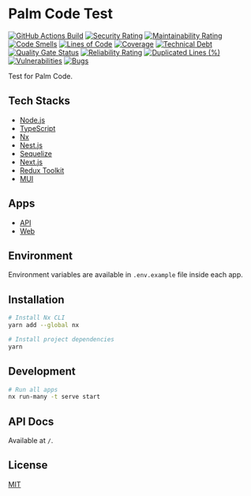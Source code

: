 # Palm Code Test

[![GitHub Actions Build](https://github.com/rafiandria23/palm-code-test/actions/workflows/ci.yaml/badge.svg)](https://github.com/rafiandria23/palm-code-test/actions/workflows/ci.yaml)
[![Security Rating](https://sonarcloud.io/api/project_badges/measure?project=rafiandria23_palm-code-test&metric=security_rating)](https://sonarcloud.io/summary/new_code?id=rafiandria23_palm-code-test)
[![Maintainability Rating](https://sonarcloud.io/api/project_badges/measure?project=rafiandria23_palm-code-test&metric=sqale_rating)](https://sonarcloud.io/summary/new_code?id=rafiandria23_palm-code-test)
[![Code Smells](https://sonarcloud.io/api/project_badges/measure?project=rafiandria23_palm-code-test&metric=code_smells)](https://sonarcloud.io/summary/new_code?id=rafiandria23_palm-code-test)
[![Lines of Code](https://sonarcloud.io/api/project_badges/measure?project=rafiandria23_palm-code-test&metric=ncloc)](https://sonarcloud.io/summary/new_code?id=rafiandria23_palm-code-test)
[![Coverage](https://sonarcloud.io/api/project_badges/measure?project=rafiandria23_palm-code-test&metric=coverage)](https://sonarcloud.io/summary/new_code?id=rafiandria23_palm-code-test)
[![Technical Debt](https://sonarcloud.io/api/project_badges/measure?project=rafiandria23_palm-code-test&metric=sqale_index)](https://sonarcloud.io/summary/new_code?id=rafiandria23_palm-code-test)
[![Quality Gate Status](https://sonarcloud.io/api/project_badges/measure?project=rafiandria23_palm-code-test&metric=alert_status)](https://sonarcloud.io/summary/new_code?id=rafiandria23_palm-code-test)
[![Reliability Rating](https://sonarcloud.io/api/project_badges/measure?project=rafiandria23_palm-code-test&metric=reliability_rating)](https://sonarcloud.io/summary/new_code?id=rafiandria23_palm-code-test)
[![Duplicated Lines (%)](https://sonarcloud.io/api/project_badges/measure?project=rafiandria23_palm-code-test&metric=duplicated_lines_density)](https://sonarcloud.io/summary/new_code?id=rafiandria23_palm-code-test)
[![Vulnerabilities](https://sonarcloud.io/api/project_badges/measure?project=rafiandria23_palm-code-test&metric=vulnerabilities)](https://sonarcloud.io/summary/new_code?id=rafiandria23_palm-code-test)
[![Bugs](https://sonarcloud.io/api/project_badges/measure?project=rafiandria23_palm-code-test&metric=bugs)](https://sonarcloud.io/summary/new_code?id=rafiandria23_palm-code-test)

Test for Palm Code.

## Tech Stacks

- [Node.js](https://nodejs.org)
- [TypeScript](https://typescriptlang.org)
- [Nx](https://nx.dev)
- [Nest.js](https://nestjs.com)
- [Sequelize](https://sequelize.org)
- [Next.js](https://nextjs.org)
- [Redux Toolkit](https://redux-toolkit.js.org)
- [MUI](https://mui.com)

## Apps

- [API](apps/api/)
- [Web](apps/web/)

## Environment

Environment variables are available in `.env.example` file inside each app.

## Installation

```zsh
# Install Nx CLI
yarn add --global nx

# Install project dependencies
yarn
```

## Development

```zsh
# Run all apps
nx run-many -t serve start
```

## API Docs

Available at `/`.

## License

[MIT](LICENSE)
